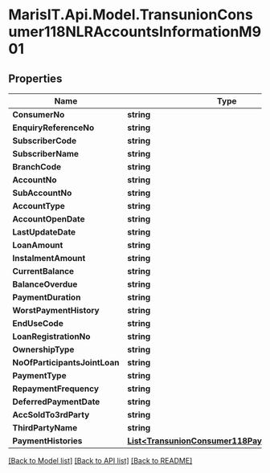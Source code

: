 
# MarisIT.Api.Model.TransunionConsumer118NLRAccountsInformationM901

## Properties

Name | Type | Description | Notes
------------ | ------------- | ------------- | -------------
**ConsumerNo** | **string** |  | [optional] 
**EnquiryReferenceNo** | **string** |  | [optional] 
**SubscriberCode** | **string** |  | [optional] 
**SubscriberName** | **string** |  | [optional] 
**BranchCode** | **string** |  | [optional] 
**AccountNo** | **string** |  | [optional] 
**SubAccountNo** | **string** |  | [optional] 
**AccountType** | **string** |  | [optional] 
**AccountOpenDate** | **string** |  | [optional] 
**LastUpdateDate** | **string** |  | [optional] 
**LoanAmount** | **string** |  | [optional] 
**InstalmentAmount** | **string** |  | [optional] 
**CurrentBalance** | **string** |  | [optional] 
**BalanceOverdue** | **string** |  | [optional] 
**PaymentDuration** | **string** |  | [optional] 
**WorstPaymentHistory** | **string** |  | [optional] 
**EndUseCode** | **string** |  | [optional] 
**LoanRegistrationNo** | **string** |  | [optional] 
**OwnershipType** | **string** |  | [optional] 
**NoOfParticipantsJointLoan** | **string** |  | [optional] 
**PaymentType** | **string** |  | [optional] 
**RepaymentFrequency** | **string** |  | [optional] 
**DeferredPaymentDate** | **string** |  | [optional] 
**AccSoldTo3rdParty** | **string** |  | [optional] 
**ThirdPartyName** | **string** |  | [optional] 
**PaymentHistories** | [**List&lt;TransunionConsumer118PaymentHistoryP9&gt;**](TransunionConsumer118PaymentHistoryP9.md) |  | [optional] 

[[Back to Model list]](../README.md#documentation-for-models)
[[Back to API list]](../README.md#documentation-for-api-endpoints)
[[Back to README]](../README.md)

